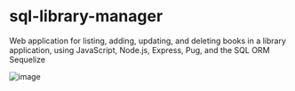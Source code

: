 # sql-library-manager
Web application for listing, adding, updating, and deleting books in a library application, using JavaScript, Node.js, Express, Pug, and the SQL ORM Sequelize

![image](https://user-images.githubusercontent.com/5697998/130474749-18d83264-59d3-4076-b185-c0c84aefd54c.png)

